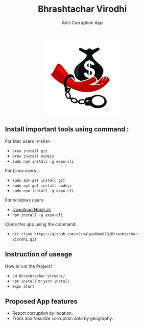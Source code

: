 <h1 align = "center">Bhrashtachar Virodhi</h1>
<p align = "center">Anti-Corruption App</p>
<br>
<p align="center">
<Img src="https://raw.githubusercontent.com/vishalgaddam873/Bhrashtachar-Virodhi/master/assets/icon.png" width="250" height="250" />
</p>

<h2>Install important tools using command :</h2>

<p>For Mac users :Vishal-</p>

- `brew install git`
- `brew install nodejs`
- `sudo npm install -g expo-cli`

<p>For Linux users :-</p>

- `sudo apt-get install git`
- `sudo apt-get install nodejs`
- `sudo npm install -g expo-cli`

 <p>For windows users</p>

- [Download Node Js](https://nodejs.org/en/download/)
- `npm install -g expo-cli`

Clone this app using the command:

- `git clone https://github.com/vishalgaddam873/Bhrashtachar-Virodhi.git`

<h2>Instruction of useage</h2>

<p>How to run the Project?</p>

- `cd Bhrashtachar-Virodhi/`
- `npm install` or `yarn install`
- `expo start`

<h2>Proposed App features</h2>

- Report corruption by location.
- Track and Visuilize corruption data by geography.
